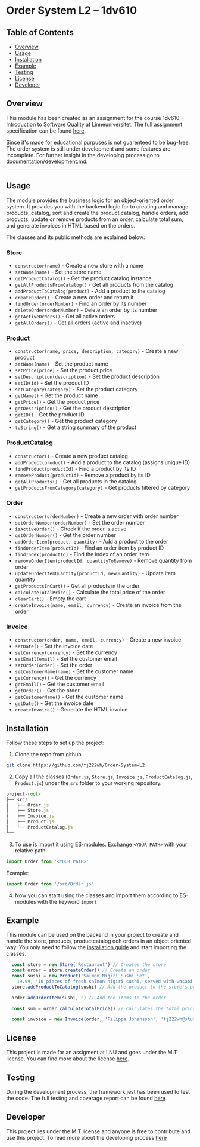 # Order System L2 – 1dv610

## Table of Contents
- [Overview](#overview)
- [Usage](#usage)
- [Installation](#installation)
- [Example](#example)
- [Testing](#testing)
- [License](#license)
- [Developer](#developer)

## Overview
This module has been created as an assignment for the course 1dv610 – Introduction to Software Quality at Linnéuniversitet.
The full assignment specification can be found [here](https://coursepress.lnu.se/kurs/introduktion-till-mjukvarukvalitet/examinationsuppgifter/laboration-2).

Since it's made for educational purpuses is not guarenteed to be bug-free. The order system is still under development and some features are incomplete. For further insight in the developing process go to [documentation/development.md](/documentation/development.md).

---

## Usage
The module provides the business logic for an object-oriented order system. It provides you with the backend logic for to creating and manage products, catalog, sort and create the product catalog, handle orders, add products, update or remove products from an order, calculate total sum, and generate invoices in HTML based on the orders.

The classes and its public methods are explained below:

### Store
- `constructor(name)` - Create a new store with a name
- `setName(name)` - Set the store name
- `getProductCatalog()` - Get the product catalog instance
- `getAllProductsFromCatalog()` - Get all products from the catalog
- `addProductToCatalog(product)` - Add a product to the catalog
- `createOrder()` - Create a new order and return it
- `findOrder(orderNumber)` - Find an order by its number
- `deleteOrder(orderNumber)` - Delete an order by its number
- `getActiveOrders()` - Get all active orders
- `getAllOrders()` - Get all orders (active and inactive)

### Product
- `constructor(name, price, description, category)` - Create a new product
- `setName(name)` - Set the product name
- `setPrice(price)` - Set the product price
- `setDescription(description)` - Set the product description
- `setID(id)` - Set the product ID
- `setCategory(category)` - Set the product category
- `getName()` - Get the product name
- `getPrice()` - Get the product price
- `getDescription()` - Get the product description
- `getID()` - Get the product ID
- `getCategory()` - Get the product category
- `toString()` - Get a string summary of the product

### ProductCatalog
- `constructor()` - Create a new product catalog
- `addProduct(product)` - Add a product to the catalog (assigns unique ID)
- `findProduct(productId)` - Find a product by its ID
- `removeProduct(productId)` - Remove a product by its ID
- `getAllProducts()` - Get all products in the catalog
- `getProductsFromCategory(category)` - Get products filtered by category

### Order
- `constructor(orderNumber)` - Create a new order with order number
- `setOrderNumber(orderNumber)` - Set the order number
- `isActiveOrder()` - Check if the order is active
- `getOrderNumber()` - Get the order number
- `addOrderItem(product, quantity)` - Add a product to the order
- `findOrderItem(productId)` - Find an order item by product ID
- `findIndex(productId)` - Find the index of an order item
- `removeOrderItem(productId, quantityToRemove)` - Remove quantity from order
- `updateOrderItemQuantity(productId, newQuantity)` - Update item quantity
- `getProductsInCart()` - Get all products in the order
- `calculateTotalPrice()` - Calculate the total price of the order
- `clearCart()` - Empty the cart
- `createInvoice(name, email, currency)` - Create an invoice from the order

### Invoice
- `constructor(order, name, email, currency)` - Create a new invoice
- `setDate()` - Set the invoice date
- `setCurrency(currency)` - Set the currency
- `setEmail(email)` - Set the customer email
- `setOrder(order)` - Set the order
- `setCustomerName(name)` - Set the customer name
- `getCurrency()` - Get the currency
- `getEmail()` - Get the customer email
- `getOrder()` - Get the order
- `getCustomerName()` - Get the customer name
- `getDate()` - Get the invoice date
- `createInvoice()` - Generate the HTML invoice

## Installation

Follow these steps to set up the project:

1. Clone the repo from github
```bash
git clone https://github.com/fj222wh/Order-System-L2
```
2. Copy all the classes (`Order.js`, `Store.js`, `Invoice.js`, `ProductCatalog.js`, `Product.js`) under the `src` folder to your working repository.
```js
project-root/
├── src/
│   ├── Order.js
│   ├── Store.js
│   ├── Invoice.js
│   ├── Product.js
│   └── ProductCatalog.js
└──
```
3. To use is import it using ES-modules. Exchange `<YOUR PATH>` with your relative path.
```js
import Order from '<YOUR PATH>'
```

Example:
```js
import Order from '/src/Order.js'
```
4. Now you can start using the classes and import them according to ES-modules with the keyword `import`

## Example
This module can be used on the backend in your project to create and handle the store, products, productcatalog och orders in an object oriented way. You only need to follow the [installation guide](#installation) and start importing the classes.

```js
  const store = new Store('Restaurant') // Creates the store
  const order = store.createOrder() // Create an order
  const sushi = new Product('Salmon Nigiri Sushi Set',
    19.99, '10 pieces of fresh salmon nigiri sushi, served with wasabi and ginger.') // Create a product
  store.addProductToCatalog(sushi) // Add the product to the store's product catalog

  order.addOrderItem(sushi, 2) // Add the items to the order

  const sum = order.calculateTotalPrice() // Calculates the total price

  const invoice = new Invoice(order, 'Filippa Johansson', 'fj222wh@student.lnu.se', 'SEK')
```

## License
This project is made for an assigment at LNU and goes under the MIT license. You can find more about the license [here](/LICENSE.md).

## Testing
During the development process, the framework jest has been used to test the code. The full testing and coverage report can be found [here](/documentation/testing.md)

## Developer
This project lies under the MIT license and anyone is free to contribute and use this project. To read more about the developing process [here](/documentation/developer.md)